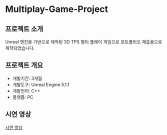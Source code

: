 # Multiplay-Game-Project

## 프로젝트 소개

Unreal 엔진을 기반으로 제작된 3D TPS 멀티 플레이 게임으로 포트폴리오 제출용으로 제작되었습니다.

## 프로젝트 개요

- 개발기간: 3개월
- 개발도구: Unreal Engine 5.1.1
- 개발언어: C++
- 플랫폼: PC

## 시연 영상
[시연 영상](https://www.youtube.com/watch?v=fBTpz5J2RE8)
